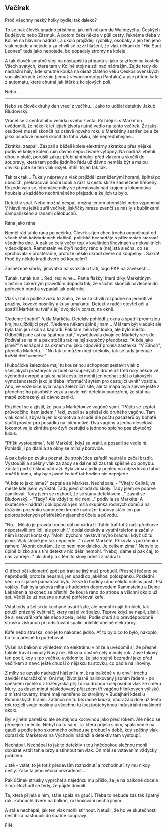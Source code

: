 ## Večírek

Proč všechny hezký holky bydlej tak daleko?

To se pak člověk snadno přistihne, jak míří někam do Walbrzychu, Českých Budějovic nebo Zásmuk. A potom čeká někde v půli cesty, řekněme třeba v Kolíně na hlavním nádraží, a okolo projíždějí rychlíky, osobáky a jen ten jeho vlak nejede a nejede a za chvíli se ozve hlášení, že vlak někam do "Hic Sunt Leones" teda jako nepojede, bo popadaly stromy na koleje.

A tak člověk smutně stojí na nástupišti a připadá si jako ta zřícenina kostela Všech svatých, která tam v Kolíně stojí na zdi nad nádražím. Zajde tedy do nádražní haly, kde smutně kouká na obraz zlatého věku Československých socialistických železnic (jemuž vévodí prototyp Panťáku) a pije přitom kafe z automatu, které chutná jak štěrk z kolejových polí.

Nebo...

* * *

Nebo se člověk druhý den vrací z večírku... Jako to udělal detektiv Jakub Bludowský.

Vracel se z centrálního večírku svého života. Později si s Markétou uvědomili, že několik let jejich života nutně vedlo na tento večírek. Že jaksi osudově museli skončit na oslavě nového roku u Markétiny sestřenice a že jaksi osudově museli skočit do toho vlaku, ale nepředbíhejme...

Zkrátka, zaspali. Zaspali a běželi kolem elektrárny zkratkou přes nějaké podivné koleje kolem ruin dávno nepoužívané výtopny. Na nádraží vběhli dírou v plotě, porušili zákaz přebíhání kolejí před vlakem a skočili do soupravy, která tam podle jízdního řádu už dávno neměla být a malou chvilku poté se ten vlak rozjel. Stihli to jen tak tak.

Tak tak tak... Ťukaly nápravy a vlak projížděl zasněženými horami, šplhal po úbočích, překračoval boční údolí a razil si cestu skrze zasněžené hřebeny. Rozednívalo se, chomáče mlhy se převalovaly nad krajem a lokomotiva houkala u každého nechráněného přejezdu a že jich tu bylo.

Detektiv spal. Nebo možná nespal, možná jenom přemýšlel nebo vzpomínal. V hlavě mu ještě zuřil večírek, jiskřičky mrazu zvenčí se mísily s bublinkami šampaňského a ránami dělobuchů.

Rána jako rána.

Neměl rád tahle rána po večírku. Člověk si jen chce trochu odpočinout od všech těch každodeních zločinů, politické beznaděje a přízemních starostí všedního dne. A pak se celý večer topí v kvalitních lihovinách a nekvalitních videoklipech. Rammstein ve čtyři hodiny ráno a (ne)jistá slečna, co se sprchovala v prostěradle, protože někdo ukradl dveře od koupelny... Sakra! Proč by někdo kradl dveře od koupelny?

Zasněžené smrky, jinovatka na svazích u trati, logo PKP na závěsech...

Tunak, tunak tun... Red, red wine... Partie flašky, která díky Markétiným vlastním zákeřným pravidlům dopadla tak, že všichni skončili navlečení do péřových bund a vypadali jak polárníci.

Vlak vrzal a podle zvuku to znělo, že se za chvíli rozpadne na jednotlivé pružiny, kovové nosníky a kusy umakartu. Detektiv raději otevřel oči a spatřil Markétinu tvář a její dvojnici v odrazu na okně.

"Jedeme špatně" řekla Markéta. Detektiv pohlédl z okna a spatřil promrzlou krajinu ujíždějící pryč. "Jedeme někam úplně jinam... Měl tam být viadukt ale byla tam jen skála a kapradí. Pak tam měla být louka, ale bylo město. Odbočili jsme asi na špatnou trať," vysvětlovala dvojnice Markéty ve skle. Podíval se na ní a pak stočil zrak na její skutečný předobraz: "A kde jako jsme?" Nechápal a za oknem mu jako odpověď projela zastávka. "V Záhoří", přečetla Markéta. - "No tak to můžem bejt kdekoliv, tak se tady jmenuje každá třetí vesnice."

Hlubočické železnice mají tu kouzelnou schopnost sestavit vlak z všelijakých prastarých vozidel nakoupených z druhé až třetí ruky někde ve východní evropě a tak si naši cestující mohli jen nechat zdát o takových vymoženostech jako je třeba informační sytém pro cestující uvnitř vozidla. Ano, ve voze sice byla mapa železníční sítě, ale ta mapa byla zjevně ještě z předchozího působiště vozu a navíc měl detektiv podezření, že stát na mapě zobrazený už dávno zanikl.

Rozhlédl se a zjistil, že jsou s Markétou ve vagóně sami. "Půjdu se zeptat průvodčího, kam jedem," řekl, zvedl se a přešel do druhého vagónu. Tam vlak končil, zbývala jen lokomotiva a soudě dle počtu pasažérů by bohatě stačil prostor pro posádku na lokomotivě. Dva vagóny a jedna dieselová lokomotiva je zkrátka pro čtyři cestující a jednoho spícího psa zbytečný luxus.

"Příští vystoupíme", řekl Markétě, když se vrátil, a posadil se vedle ní. Pohladil jí po dlani a za okny se míhaly borovice.

A pak bylo po zvuku poznat, že strojvůdce zařadil neutrál a začal brzdit. Vystoupili a spěšný vlak za zády se dal ne až zas tak spěšně do pohybu. Zůstali pod stříškou nádraží. Byla zima a jediný pohled na odjezdovou tabuli stačil k tomu, aby bylo jasné že teď tak hodinu nic nepojede.

"A kde to jako jsme?" zeptala se Markéta. Nechápala. - "Vítej v Celině, ve městě kde jsem vyrůstal. Tady jsem chodil do školy. Tady jsem se poprvé zamiloval. Tady jsem se rozhodl, že se stanu detektivem..." zasnil se Bludowský. - "Tady? Ale vždyť tu nic není..." podivila se Markéta. A skutečně - nádraží obklopovala jen malá skupinka rodiných domů a na drážním pozemku samotném kromě nádražní budovy stálo jen pár polorozbořených přístřešků nejasného účelu a původu.

"No... Město je pravda trochu dál od nádraží. Tuhle trať totiž naši předkové nepostavili pro lidi, ale pro uhlí," dodal detektiv a vytáhl telefon a začal v něm listovat kontakty. "Mohli bychom navštívit mýho bráchu, když už tu jsme. Vlak stejně jen tak nepojede..." navrhl Markétě. Přikývla s pokrčením ramen: "Akorát doufám, že to není moc daleko. Je celkem zima." Nebylo to úplně blízko ale s tím detektiv nic dělat nemohl. "Neboj, dáme si pak čaj, to nás zahřeje..." uklidnil jí a s těmito slovy odešli z nádraží.

* * *

O třicet pět kilometrů zpět po trati se jiný muž probudil. Přesněji řečeno se neprobudil, protože neusnul, jen upadl do jakéhosi polospánku. Poslední věc, co si jasně pamatoval bylo, že ve tři hodiny ráno někdo nahlas pustil Psí vojáky. Pak byla taková mlha s hudebním doprovodem Rammsteinu a Deine Lakainen a nakonec se přistihl, že kouká ráno do stropu a všichni okolo už spí. Věděl že už neusne a nutně potřeboval kafe.

Vstal tedy a šel si do kuchyně uvařit kafe, ale nemohl najít hrníček, tak použil prázdný květináč, který našel ve špajzu. Teprve když se napil, zjistil, že si neuvařil kafe ale něco zcela jiného. Podle chuti šlo pravděpodobně strusku získanou při odsiřování spalin přilehlé uhelné elektrárny.

Kafe nebo struska, ono je to nakonec jedno. Ať to bylo co to bylo, nakoplo ho to a přesně to potřeboval.

Vyšel na balkon s výhledem na elektrárnu v mlze a uvědomil si, že přesně takhle trávil i minulý Nový rok. Možná vlastně celý minulý rok. Zase takový ten pocit, kdy si po večírku uvědomíte, že jste stejně bezradní jako před večírkem a navíc ještě chudší o nějakou tu stovku, co padla na lihoviny.

Z mlhy se ozvalo nádražní hlášení a muž na balkóně v tu chvíli trochu záviděl nádražákům. Oni mají život jasně nalinkovaný jízdním řádem - po spěšném rychlíku z Inženýrska přijíždí na druhou kolej osobní vlak ze směru Mury, za deset minut následovaný příjezdem tři vagónu hliníkových výlisků z místní továrny, které mají namířeno do strojírny v Budajhári kdesi u Rumunských hranic. Zatímco on tu bezradně kouká, nádražáci dole už tento rok rozjeli svoje mašiny a všechnu tu (bez/po)chybnou industriální mašinerii okolo.

Byl v jiném paneláku ale se stejnou kocovinou jako před rokem. Ale něco se přecejen změnilo. Nebyl na to sám. Ta, která přijela s ním, spala vedle na gauči a podle jeho skromného odhadu se probudí v době, kdy spěšný vlak dorazí do Markétova na Východní nádraží a detektiv tam vystoupí.

Nechápal. Nechápal to jak to detektiv s tou hnědookou slečnou mohli dokázat vstát tahle brzy a stihnout ten vlak. On měl se vstáváním vždycky problém.

Jistě - vstát, to je totiž především rozhodnutí a rozhodnutí, ty mu nikdy nešly. Zase ta jeho věčná bezradnost...

Pak účinek strusky vyprchal a najednou mu přišlo, že je na balkoně docela zima. Rozhodl se tedy, že půjde dovnitř.

Ta, která přijela s ním, stále spala na gauči. Třeba to nebude zas tak špatný rok. Zabouchl dveře na balkon, rozhodování nechá jiným.

A stále nechápal, jak ten vlak mohli stihnout. Netušil, že ho ve skutečnosti nestihli a nastoupili do špatné soupravy.

FIN 